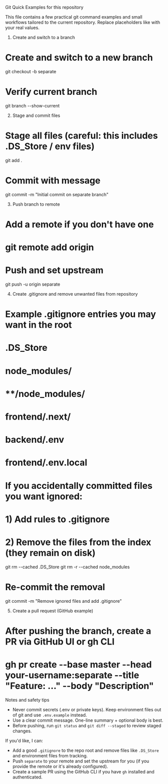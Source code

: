 Git Quick Examples for this repository

This file contains a few practical git command examples and small workflows tailored to the current repository. Replace placeholders like <remote-url> with your real values.

1) Create and switch to a branch

# Create and switch to a new branch
git checkout -b separate

# Verify current branch
git branch --show-current

2) Stage and commit files

# Stage all files (careful: this includes .DS_Store / env files)
git add .

# Commit with message
git commit -m "Initial commit on separate branch"

3) Push branch to remote

# Add a remote if you don't have one
# git remote add origin <remote-url>

# Push and set upstream
git push -u origin separate

4) Create .gitignore and remove unwanted files from repository

# Example .gitignore entries you may want in the root
# .DS_Store
# node_modules/
# **/node_modules/
# frontend/.next/
# backend/.env
# frontend/.env.local

# If you accidentally committed files you want ignored:
# 1) Add rules to .gitignore
# 2) Remove the files from the index (they remain on disk)
git rm --cached .DS_Store
git rm -r --cached node_modules

# Re-commit the removal
git commit -m "Remove ignored files and add .gitignore"

5) Create a pull request (GitHub example)

# After pushing the branch, create a PR via GitHub UI or gh CLI
# gh pr create --base master --head your-username:separate --title "Feature: ..." --body "Description"

Notes and safety tips
- Never commit secrets (.env or private keys). Keep environment files out of git and use `.env.example` instead.
- Use a clear commit message. One-line summary + optional body is best.
- Before pushing, run `git status` and `git diff --staged` to review staged changes.

If you'd like, I can:
- Add a good `.gitignore` to the repo root and remove files like `.DS_Store` and environment files from tracking.
- Push `separate` to your remote and set the upstream for you (if you provide the remote or it's already configured).
- Create a sample PR using the GitHub CLI if you have `gh` installed and authenticated.
